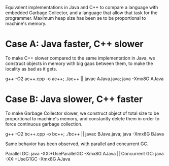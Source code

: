 Equivalent implementations in Java and C++ to compare a language with embedded Garbage Collector, and a language that allow that task for the programmer. 
Maximum heap size has been se to be proportional to machine's memory. 

# Case A: Java faster, C++ slower
To make C++ slower compared to the same implementation in Java, we construct objects in memory with big gaps between them, to make the locality as bad as it gets. 

g++ -O2 ac++.cpp -o ac++; ./ac++ || javac AJava.java; java -Xmx8G AJava 

# Case B: Java slower, C++ faster
To make Garbage Collector slower, we construct object of total size to be proportional to machine's memory, and constantly delete them in order to force continuous garbage collection. 

g++ -O2 bc++.cpp -o bc++; ./bc++ || javac BJava.java; java -Xmx8G BJava

Same behavior has been observed, with parallel and concurrent GC.

Parallel GC: java -XX:+UseParallelGC -Xmx8G AJava || Concurrent GC: java -XX:+UseG1GC -Xmx8G AJava
